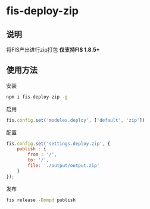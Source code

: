 # fis-deploy-zip

## 说明

将FIS产出进行zip打包 **仅支持FIS 1.8.5+**

## 使用方法

安装

```bash
npm i fis-deploy-zip -g
```

启用

```javascript
fis.config.set('modules.deploy', ['default', 'zip'])
```

配置

```javascript
fis.config.set('settings.deploy.zip', {
    publish : {
        from : '/',
        to: '/',
        file: './output/output.zip'
    }
});
```

发布

```bash
fis release -Dompd publish
```
